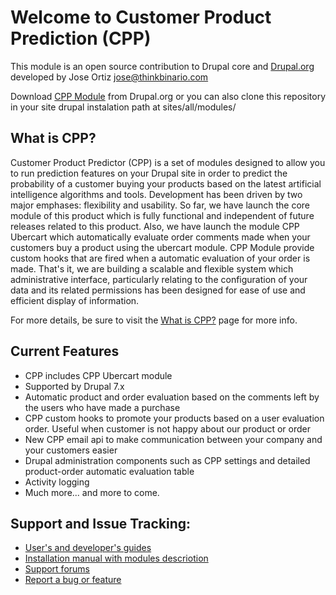 # Welcome to Customer Product Prediction (CPP)

This module is an open source contribution to Drupal core and [Drupal.org](https://www.drupal.org) developed by Jose Ortiz <jose@thinkbinario.com>

Download [CPP Module](https://www.drupal.org/project/customer_product_predictor) from Drupal.org or you can also clone this repository in your site drupal instalation path at sites/all/modules/

## What is CPP?

Customer Product Predictor (CPP) is a set of modules designed to allow you to run prediction features on your Drupal site in order to predict the probability of a customer buying your products based on the latest artificial intelligence algorithms and tools. Development has been driven by two major emphases: flexibility and usability. So far, we have launch the core module of this product which is fully functional and independent of future releases related to this product. Also, we have launch the module CPP Ubercart which automatically evaluate order comments made when your customers buy a product using the ubercart module. CPP Module provide custom hooks that are fired when a automatic evaluation of your order is made. That's it, we are building a scalable and flexible system which administrative interface, particularly relating to the configuration of your data and its related permissions has been designed for ease of use and efficient display of information.

For more details, be sure to visit the [What is CPP?](http://www.thinkbinario.com/cpp) page for more info.

## Current Features

* CPP includes CPP Ubercart module
* Supported by Drupal 7.x
* Automatic product and order evaluation based on the comments left by the users who have made a purchase
* CPP custom hooks to promote your products based on a user evaluation order. Useful when customer is not happy about our product or order
* New CPP email api to make communication between your company and your customers easier
* Drupal administration components such as CPP settings and detailed product-order automatic evaluation table
* Activity logging
* Much more... and more to come.

## Support and Issue Tracking:

* [User's and developer's guides](http://www.thinkbinario.com/cpp/docs)
* [Installation manual with modules descriotion](http://www.thinkbinario.com/cpp/installation)
* [Support forums](http://www.thinkbinario.com/cpp/support)
* [Report a bug or feature](http://drupal.org/project/issues/customer_product_predictor)
